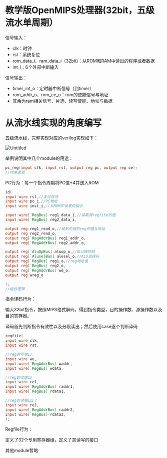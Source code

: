 
# 教学版OpenMIPS处理器(32bit，五级流水单周期）

信号输入：

- clk：时钟
- rst：系统复位
- rom_data_i、ram_data_i（32bit)：从ROM和RAM中读出的程序或者数据
- int_i：6个外部中断输入

信号输出：

- timer_int_o：定时器中断信号（到timer）
- rom_addr_o、rom_ce_o：rom的使能信号与地址
- 其余为ram相关信号、片选、读写使能、地址与数据

# 从流水线实现的角度编写

五级流水线，完整实现对应的verilog实现如下：

![Untitled](https://prod-files-secure.s3.us-west-2.amazonaws.com/14c5a531-3636-4597-8f26-17ca61ca9e52/690b579c-be11-4bb8-84b5-e04d70ad1a54/Untitled.png)

举例说明其中几个module的用途：

```verilog
pc_reg(input clk, input rst, output reg pc, output reg ce);
//时序逻辑
```

PC行为：每一个指令周期将PC值+4并送入ROM

```verilog
id(
input wire rst,//复位信号
input wire pc_i,//PC地址
input wire inst_i,//从ROM中读来的指令

input wire[`RegBus] reg1_data_i,//读取得regfile的值
input wire[`RegBus] reg2_data_i,

output reg reg1_read_o,//读到的目的reg的值与地址
output reg reg2_read_o,
output reg[`RegAddrBus] reg1_addr_o,
output reg[`RegAddrBus] reg2_addr_o,

output reg[`AluOpBus] aluop_o,//ALU操作码
output reg[`AluselBus] alesel_o,//ALU选择码
output reg[`RegBus] reg1_o,//reg地址值
output reg[`RegBus] reg2_o,
output reg[`RegAddrBus] wd_o,
output reg wreg_o

);
//组合逻辑
```

指令译码行为：

输入32bit指令，按照MIPS格式解码，得到指令类型，目的操作数、源操作数以及目的寄存器。

译码首先判断指令有效性以及分段读出；然后使用case逐个判断译码

```verilog
regfile(
input wire clk,
input wire rst,

//reg的写端口
input wire we,
input wire[`RegAddrBus] waddr,
input wire[`RegBus] wdata,

//reg的读端口
input wire re1,
input wire[`RegAddrBus] raddr1,
input wire[`RegBus] rdata1,

//reg的读端口2？
input wire re2,
input wire[`RegAddrBus] raddr2,
input wire[`RegBus] rdata2,
);
```

Regfile行为：

定义了32个专用寄存器组，定义了其读写的接口

其他module暂略